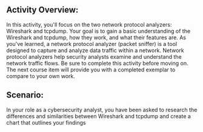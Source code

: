 Activity Overview:
---------------------------
In this activity, you'll focus on the two network protocol analyzers: Wireshark and tcpdump. Your goal is to gain a basic understanding of the Wireshark and tcpdump, how they work, and what their features are.
As you've learned, a network protocol analyzer (packet sniffer) is a tool designed to capture and analyze data traffic within a network. 
Network protocol analyzers help security analysts examine and understand the network traffic flows.
Be sure to complete this activity before moving on. The next course item will provide you with a completed exemplar to compare to your own work.

Scenario: 
---------------------------
In your role as a cybersecurity analyst, you have been asked to research the differences and similarities between Wireshark and tcpdump and create a chart that outlines your findings
